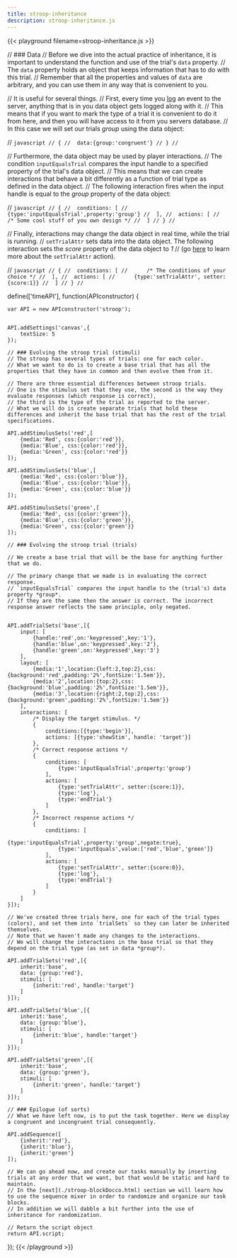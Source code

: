 ```yaml
---
title: stroop-inheritance
description: stroop-inheritance.js
---
```


{{< playground filename=stroop-inheritance.js >}}

// ### Data
// Before we dive into the actual practice of inheritance, it is important to understand the function and use of the trial's `data` property.
// The `data` property holds an object that keeps information that has to do with this trial.
// Remember that all the properties and values of `data` are arbitrary, and you can use them in any way that is convenient to you.

// It is useful for several things.
// First, every time you [log](./API.md#interactions-actions) an event to the server, anything that is in you data object gets logged along with it.
// This means that if you want to mark the type of a trial it is convenient to do it from here, and then you will have access to it from you servers database.
// In this case we will set our trials *group* using the data object:

// ```javascript
// {
// 	data:{group:'congruent'}
// }
// ```

// Furthermore, the data object may be used by player interactions.
// The condition `inputEqualsTrial` compares the input handle to a specified property of the trial's data object.
// This means that we can create interactions that behave a bit differently as a function of trial type as defined in the data object.
// The following interaction fires when the input handle is equal to the *group* property of the data object:

// ```javascript
// {
// 	conditions: [
// 		{type:'inputEqualsTrial',property:'group'}
// 	],
// 	actions: [
// 		/* Some cool stuff of you own design */
// 	]
// }
// ```

// Finally, interactions may change the data object in real time, while the trial is running.
// `setTrialAttr` sets data into the data object. The following interaction sets the *score* property of the data object to *1*
// (go [here](./API.md#interactions-actions) to learn more about the `setTrialAttr` action).

// ```javascript
// {
// 	conditions: [
// 		/* The conditions of your choice */
// 	],
// 	actions: [
// 		{type:'setTrialAttr', setter:{score:1}}
// 	]
// }
// ```

define(['timeAPI'], function(APIconstructor) {

	var API = new APIconstructor('stroop');


	API.addSettings('canvas',{
		textSize: 5
	});

	// ### Evolving the stroop trial (stimuli)
	// The stroop has several types of trials: one for each color.
	// What we want to do is to create a base trial that has all the properties that they have in common and then evolve them from it.

	// There are three essential differences between stroop trials.
	// One is the stimulus set that they use, the second is the way they evaluate responses (which response is correct),
	// the third is the type of the trial as reported to the server.
	// What we will do is create separate trials that hold these differences and inherit the base trial that has the rest of the trial specifications.

	API.addStimulusSets('red',[
		{media:'Red', css:{color:'red'}},
		{media:'Blue', css:{color:'red'}},
		{media:'Green', css:{color:'red'}}
	]);

	API.addStimulusSets('blue',[
		{media:'Red', css:{color:'blue'}},
		{media:'Blue', css:{color:'blue'}},
		{media:'Green', css:{color:'blue'}}
	]);

	API.addStimulusSets('green',[
		{media:'Red', css:{color:'green'}},
		{media:'Blue', css:{color:'green'}},
		{media:'Green', css:{color:'green'}}
	]);

	// ### Evolving the stroop trial (trials)

	// We create a base trial that will be the base for anything further that we do.

	// The primary change that we made is in evaluating the correct response.
	// `inputEqualsTrial` compares the input handle to the (trial's) data property *group*.
	// If they are the same then the answer is correct. The incorrect response answer reflects the same principle, only negated.


	API.addTrialSets('base',[{
		input: [
			{handle:'red',on:'keypressed',key:'1'},
			{handle:'blue',on:'keypressed',key:'2'},
			{handle:'green',on:'keypressed',key:'3'}
		],
		layout: [
			{media:'1',location:{left:2,top:2},css:{background:'red',padding:'2%',fontSize:'1.5em'}},
			{media:'2',location:{top:2},css:{background:'blue',padding:'2%',fontSize:'1.5em'}},
			{media:'3',location:{right:2,top:2},css:{background:'green',padding:'2%',fontSize:'1.5em'}}
		],
		interactions: [
			/* Display the target stimulus. */
			{
				conditions:[{type:'begin'}],
				actions: [{type:'showStim', handle: 'target'}]
			},
			/* Correct response actions */
			{
				conditions: [
					{type:'inputEqualsTrial',property:'group'}
				],
				actions: [
					{type:'setTrialAttr', setter:{score:1}},
					{type:'log'},
					{type:'endTrial'}
				]
			},
			/* Incorrect response actions */
			{
				conditions: [
					{type:'inputEqualsTrial',property:'group',negate:true},
					{type:'inputEquals',value:['red','blue','green']}
				],
				actions: [
					{type:'setTrialAttr', setter:{score:0}},
					{type:'log'},
					{type:'endTrial'}
				]
			}
		]
	}]);

	// We've created three trials here, one for each of the trial types (colors), and set them into `trialSets` so they can later be inherited themselves.
	// Note that we haven't made any changes to the interactions.
	// We will change the interactions in the base trial so that they depend on the trial type (as set in data *group*).

	API.addTrialSets('red',[{
		inherit:'base',
		data: {group:'red'},
		stimuli: [
			{inherit:'red', handle:'target'}
		]
	}]);

	API.addTrialSets('blue',[{
		inherit:'base',
		data: {group:'blue'},
		stimuli: [
			{inherit:'blue', handle:'target'}
		]
	}]);

	API.addTrialSets('green',[{
		inherit:'base',
		data: {group:'green'},
		stimuli: [
			{inherit:'green', handle:'target'}
		]
	}]);

	// ### Epilogue (of sorts)
	// What we have left now, is to put the task together. Here we display a congruent and incongruent trial consequently.

	API.addSequence([
		{inherit:'red'},
		{inherit:'blue'},
		{inherit:'green'}
	]);

	// We can go ahead now, and create our tasks manually by inserting trials at any order that we want, but that would be static and hard to maintain.
	// In the [next](./stroop-blockDocco.html) section we will learn how to use the sequence mixer in order to randomize and organize our task blocks.
	// In addition we will dabble a bit further into the use of inheritance for randomization.

	// Return the script object
	return API.script;
});
{{< /playground >}}
